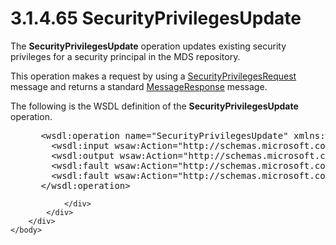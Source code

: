 <html dir="LTR" xmlns:mshelp="http://msdn.microsoft.com/mshelp" xmlns:ddue="http://ddue.schemas.microsoft.com/authoring/2003/5" xmlns:xlink="http://www.w3.org/1999/xlink" xmlns:tool="http://www.microsoft.com/tooltip">
    <head>
        <meta http-equiv="Content-Type" content="text/html; CHARSET=utf-8"></meta>
        <meta name="save" content="history"></meta>
        <title>3.1.4.65 SecurityPrivilegesUpdate</title>
        <xml>
            <mshelp:toctitle title="3.1.4.65 SecurityPrivilegesUpdate"></mshelp:toctitle>
            <mshelp:rltitle title="[MS-SSMDSWS-15]: SecurityPrivilegesUpdate"></mshelp:rltitle>
            <mshelp:keyword index="A" term="2963fc0a-15be-477f-92f8-346ccbccbf84"></mshelp:keyword>
            <mshelp:attr name="DCSext.ContentType" value="open specification"></mshelp:attr>
            <mshelp:attr name="AssetID" value="2963fc0a-15be-477f-92f8-346ccbccbf84"></mshelp:attr>
            <mshelp:attr name="TopicType" value="kbRef"></mshelp:attr>
            <mshelp:attr name="DCSext.Title" value="[MS-SSMDSWS-15]: SecurityPrivilegesUpdate" />
        </xml>
    </head>
    <body>
        <div id="header">
            <h1 class="heading">3.1.4.65 SecurityPrivilegesUpdate</h1>
        </div>
        <div id="mainSection">
            <div id="mainBody">
                <div id="allHistory" class="saveHistory"></div>
                <div id="sectionSection0" class="section" name="collapseableSection">
                    

<p>The <b>SecurityPrivilegesUpdate</b> operation updates
existing security privileges for a security principal in the MDS repository.</p>

<p>This operation makes a request by using a <a href="3f870fd6-70a4-4e7d-9b23-e1428eb50db5.html">SecurityPrivilegesRequest</a>
message and returns a standard <a href="81713c2d-8c41-43bd-85dd-e106c538c3ae.html">MessageResponse</a> message.</p>

<p>The following is the WSDL definition of the <b>SecurityPrivilegesUpdate</b>
operation.</p>

<dl>
<dd>
<div><pre> &lt;wsdl:operation name=&quot;SecurityPrivilegesUpdate&quot; xmlns:wsdl=&quot;http://schemas.xmlsoap.org/wsdl/&quot;&gt;
   &lt;wsdl:input wsaw:Action=&quot;http://schemas.microsoft.com/sqlserver/masterdataservices/2009/09/IService/SecurityPrivilegesUpdate&quot; name=&quot;SecurityPrivilegesRequest&quot; message=&quot;tns:SecurityPrivilegesRequest&quot; xmlns:wsaw=&quot;http://www.w3.org/2006/05/addressing/wsdl&quot; /&gt;
   &lt;wsdl:output wsaw:Action=&quot;http://schemas.microsoft.com/sqlserver/masterdataservices/2009/09/IService/SecurityPrivilegesUpdateResponse&quot; name=&quot;MessageResponse&quot; message=&quot;tns:MessageResponse&quot; xmlns:wsaw=&quot;http://www.w3.org/2006/05/addressing/wsdl&quot; /&gt;
   &lt;wsdl:fault wsaw:Action=&quot;http://schemas.microsoft.com/sqlserver/masterdataservices/2009/09/IService/SecurityPrivilegesUpdateEditionExpiredMessageFault&quot; name=&quot;EditionExpiredMessageFault&quot; message=&quot;tns:IService_SecurityPrivilegesUpdate_EditionExpiredMessageFault_FaultMessage&quot; xmlns:wsaw=&quot;http://www.w3.org/2006/05/addressing/wsdl&quot; /&gt;
   &lt;wsdl:fault wsaw:Action=&quot;http://schemas.microsoft.com/sqlserver/masterdataservices/2009/09/IService/SecurityPrivilegesUpdateSkuNotSupportedMessageFault&quot; name=&quot;SkuNotSupportedMessageFault&quot; message=&quot;tns:IService_SecurityPrivilegesUpdate_SkuNotSupportedMessageFault_FaultMessage&quot; xmlns:wsaw=&quot;http://www.w3.org/2006/05/addressing/wsdl&quot; /&gt;
 &lt;/wsdl:operation&gt;
</pre></div>
</dd></dl>


                </div>
            </div>
        </div>
    </body>
</html>